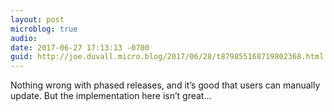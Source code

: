 ```yaml
---
layout: post
microblog: true
audio: 
date: 2017-06-27 17:13:13 -0700
guid: http://joe.duvall.micro.blog/2017/06/28/t879855168719802368.html
---
```

Nothing wrong with phased releases, and it’s good that users can manually update. But the implementation here isn’t great…
